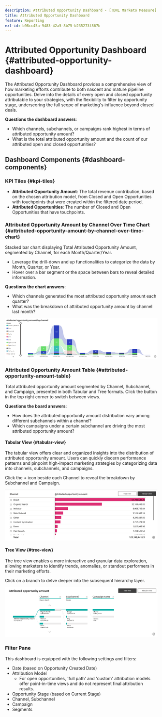 ```yaml
---
description: Attributed Opportunity Dashboard - [!DNL Marketo Measure] - Product
title: Attributed Opportunity Dashboard
feature: Reporting
exl-id: b98cc45a-9483-42a5-8b75-b235273f867b
---
```

# Attributed Opportunity Dashboard {#attributed-opportunity-dashboard}

The Attributed Opportunity Dashboard provides a comprehensive view of how marketing efforts contribute to both nascent and mature pipeline opportunities. Delve into the details of every open and closed opportunity attributable to your strategies, with the flexibility to filter by opportunity stage, underscoring the full scope of marketing's influence beyond closed deals.

**Questions the dashboard answers**:

* Which channels, subchannels, or campaigns rank highest in terms of attributed opportunity amount?
* What is the total attributed opportunity amount and the count of our attributed open and closed opportunities?

## Dashboard Components {#dashboard-components}

### KPI Tiles {#kpi-tiles}

* **Attributed Opportunity Amount**: The total revenue contribution, based on the chosen attribution model, from Closed and Open Opportunities with touchpoints that were created within the filtered date period.
* **Attributed Opportunities**: The number of Closed and Open Opportunities that have touchpoints.

### Attributed Opportunity Amount by Channel Over Time Chart {#attributed-opportunity-amount-by-channel-over-time-chart}

Stacked bar chart displaying Total Attributed Opportunity Amount, segmented by Channel, for each Month/Quarter/Year.

* Leverage the drill-down and up functionalities to categorize the data by Month, Quarter, or Year.
* Hover over a bar segment or the space between bars to reveal detailed information.

**Questions the chart answers**:

* Which channels generated the most attributed opportunity amount each quarter?
* What was the breakdown of attributed opportunity amount by channel last month? 

![](assets/attributed-opportunity-dashboard-1.png)

### Attributed Opportunity Amount Table {#attributed-opportunity-amount-table}

Total attributed opportunity amount segmented by Channel, Subchannel, and Campaign, presented in both Tabular and Tree formats. Click the button in the top right corner to switch between views. 

**Questions the board answers**:

* How does the attributed opportunity amount distribution vary among different subchannels within a channel?
* Which campaigns under a certain subchannel are driving the most attributed opportunity amount?

#### Tabular View {#tabular-view}

The tabular view offers clear and organized insights into the distribution of attributed opportunity amount. Users can quickly discern performance patterns and pinpoint high-impact marketing strategies by categorizing data into channels, subchannels, and campaigns.

Click the **+** icon beside each Channel to reveal the breakdown by Subchannel and Campaign.

![](assets/attributed-opportunity-dashboard-2.png)

#### Tree View {#tree-view}

The tree view enables a more interactive and granular data exploration, allowing marketers to identify trends, anomalies, or standout performers in their marketing efforts.

Click on a branch to delve deeper into the subsequent hierarchy layer.

![](assets/attributed-opportunity-dashboard-3.png)

### Filter Pane

This dashboard is equipped with the following settings and filters:

* Date (based on Opportunity Created Date)
* Attribution Model
  * For open opportunities, 'full path' and 'custom' attribution models offer point-in-time views and do not represent final attribution results.
* Opportunity Stage (based on Current Stage) 
* Channel, Subchannel
* Campaign
* Segments
